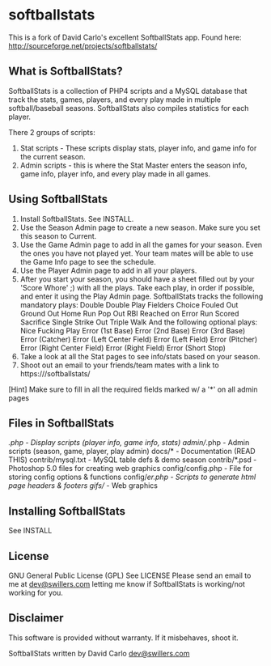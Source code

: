softballstats
=============

This is a fork of David Carlo's excellent SoftballStats app.  Found here: http://sourceforge.net/projects/softballstats/ 


What is SoftballStats?
----------------------
SoftballStats is a collection of PHP4 scripts and a MySQL database that 
track the stats, games, players, and every play made in multiple 
softball/baseball seasons.  SoftballStats also compiles statistics for each
player.

There 2 groups of scripts:
1) Stat scripts - These scripts display stats, player info, and game info
   for the current season.
2) Admin scripts - this is where the Stat Master enters the season info,
   game info, player info, and every play made in all games.


Using SoftballStats
-------------------
1)  Install SoftballStats.  See INSTALL.
2)  Use the Season Admin page to create a new season.  Make sure you set
    this season to Current.
3)  Use the Game Admin page to add in all the games for your season.  Even
    the ones you have not played yet.  Your team mates will be able to use
    the Game Info page to see the schedule.
4)  Use the Player Admin page to add in all your players.
5)  After you start your season, you should have a sheet filled out by your
    'Score Whore' ;) with all the plays.  Take each play, in order if
    possible, and enter it using the Play Admin page.
    SoftballStats tracks the following mandatory plays:
      Double
      Double Play
      Fielders Choice
      Fouled Out
      Ground Out
      Home Run
      Pop Out
      RBI
      Reached on Error
      Run Scored
      Sacrifice
      Single
      Strike Out
      Triple
      Walk
    And the following optional plays:
      Nice Fucking Play
      Error (1st Base)
      Error (2nd Base)
      Error (3rd Base)
      Error (Catcher)
      Error (Left Center Field)
      Error (Left Field)
      Error (Pitcher)
      Error (Right Center Field)
      Error (Right Field)
      Error (Short Stop)
6)  Take a look at all the Stat pages to see info/stats based on your
    season.
7)  Shoot out an email to your friends/team mates with a link to
    https://<your server>/softballstats/

[Hint] Make sure to fill in all the required fields marked w/ a '*' on all
       admin pages


Files in SoftballStats
----------------------
*.php              - Display scripts (player info, game info, stats)
admin/*.php        - Admin scripts (season, game, player, play admin)
docs/*             - Documentation (READ THIS)
contrib/mysql.txt  - MySQL table defs & demo season
contrib/*.psd      - Photoshop 5.0 files for creating web graphics
config/config.php  - File for storing config options & functions
config/*er.php     - Scripts to generate html page headers & footers
gifs/*             - Web graphics


Installing SoftballStats
------------------------
See INSTALL


License
-------
GNU General Public License (GPL)
See LICENSE
Please send an email to me at dev@swillers.com letting me know if SoftballStats is
working/not working for you.


Disclaimer
----------
This software is provided without warranty.  If it misbehaves, shoot it.


SoftballStats written by David Carlo <dev@swillers.com>

